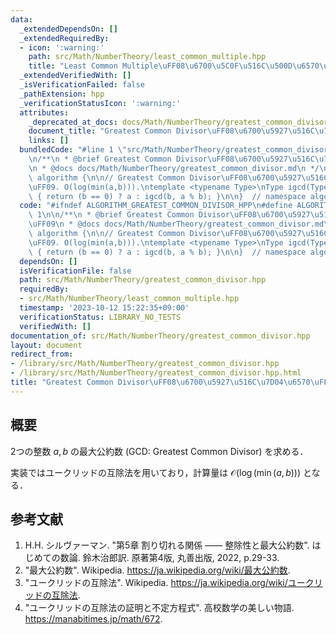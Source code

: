```yaml
---
data:
  _extendedDependsOn: []
  _extendedRequiredBy:
  - icon: ':warning:'
    path: src/Math/NumberTheory/least_common_multiple.hpp
    title: "Least Common Multiple\uFF08\u6700\u5C0F\u516C\u500D\u6570\uFF09"
  _extendedVerifiedWith: []
  _isVerificationFailed: false
  _pathExtension: hpp
  _verificationStatusIcon: ':warning:'
  attributes:
    _deprecated_at_docs: docs/Math/NumberTheory/greatest_common_divisor.md
    document_title: "Greatest Common Divisor\uFF08\u6700\u5927\u516C\u7D04\u6570\uFF09"
    links: []
  bundledCode: "#line 1 \"src/Math/NumberTheory/greatest_common_divisor.hpp\"\n\n\n\
    \n/**\n * @brief Greatest Common Divisor\uFF08\u6700\u5927\u516C\u7D04\u6570\uFF09\
    \n * @docs docs/Math/NumberTheory/greatest_common_divisor.md\n */\n\nnamespace\
    \ algorithm {\n\n// Greatest Common Divisor\uFF08\u6700\u5927\u516C\u7D04\u6570\
    \uFF09. O(log(min(a,b))).\ntemplate <typename Type>\nType igcd(Type a, Type b)\
    \ { return (b == 0) ? a : igcd(b, a % b); }\n\n}  // namespace algorithm\n\n\n"
  code: "#ifndef ALGORITHM_GREATEST_COMMON_DIVISOR_HPP\n#define ALGORITHM_GREATEST_COMMON_DIVISOR_HPP\
    \ 1\n\n/**\n * @brief Greatest Common Divisor\uFF08\u6700\u5927\u516C\u7D04\u6570\
    \uFF09\n * @docs docs/Math/NumberTheory/greatest_common_divisor.md\n */\n\nnamespace\
    \ algorithm {\n\n// Greatest Common Divisor\uFF08\u6700\u5927\u516C\u7D04\u6570\
    \uFF09. O(log(min(a,b))).\ntemplate <typename Type>\nType igcd(Type a, Type b)\
    \ { return (b == 0) ? a : igcd(b, a % b); }\n\n}  // namespace algorithm\n\n#endif\n"
  dependsOn: []
  isVerificationFile: false
  path: src/Math/NumberTheory/greatest_common_divisor.hpp
  requiredBy:
  - src/Math/NumberTheory/least_common_multiple.hpp
  timestamp: '2023-10-12 15:22:35+09:00'
  verificationStatus: LIBRARY_NO_TESTS
  verifiedWith: []
documentation_of: src/Math/NumberTheory/greatest_common_divisor.hpp
layout: document
redirect_from:
- /library/src/Math/NumberTheory/greatest_common_divisor.hpp
- /library/src/Math/NumberTheory/greatest_common_divisor.hpp.html
title: "Greatest Common Divisor\uFF08\u6700\u5927\u516C\u7D04\u6570\uFF09"
---
```

## 概要

2つの整数 $a, b$ の最大公約数 (GCD: Greatest Common Divisor) を求める．

実装ではユークリッドの互除法を用いており，計算量は $\mathcal{O}(\log(\min(a,b)))$ となる． 


## 参考文献

1. H.H. シルヴァーマン. "第5章 割り切れる関係 —— 整除性と最大公約数". はじめての数論. 鈴木治郎訳. 原著第4版, 丸善出版, 2022, p.29-33.
1. "最大公約数". Wikipedia. <https://ja.wikipedia.org/wiki/最大公約数>.
1. "ユークリッドの互除法". Wikipedia. <https://ja.wikipedia.org/wiki/ユークリッドの互除法>.
1. "ユークリッドの互除法の証明と不定方程式". 高校数学の美しい物語. <https://manabitimes.jp/math/672>.
